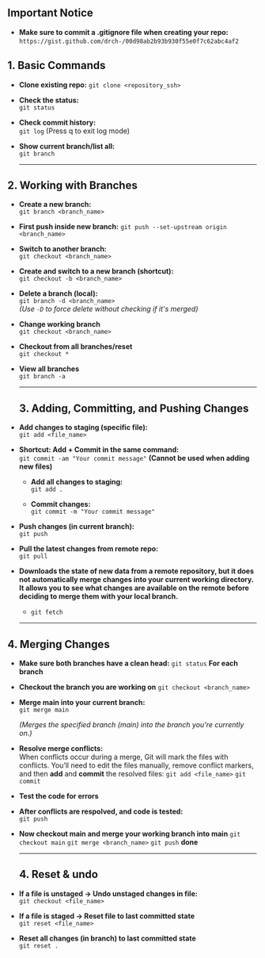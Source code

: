## Important Notice 
- **Make sure to commit a .gitignore file when creating your repo:**  
  `https://gist.github.com/drch-/00d98ab2b93b930f55e0f7c62abc4af2`

## 1. Basic Commands
- **Clone existing repo:**
  `git clone <repository_ssh>`
  
- **Check the status:**  
  `git status`
  
- **Check commit history:**  
  `git log` (Press q to exit log mode)
  
- **Show current branch/list all:**  
  `git branch`

  ---

## 2. Working with Branches
- **Create a new branch:**  
  `git branch <branch_name>`

- **First push inside new branch:**
  `git push --set-upstream origin <branch_name>`
  
- **Switch to another branch:**  
  `git checkout <branch_name>`
  
- **Create and switch to a new branch (shortcut):**  
  `git checkout -b <branch_name>`
  
- **Delete a branch (local):**  
  `git branch -d <branch_name>`  
  *(Use `-D` to force delete without checking if it's merged)*

- **Change working branch**  
  `git checkout <branch_name>`

 - **Checkout from all branches/reset**  
  `git checkout *`

- **View all branches**  
  `git branch -a`

  ---

  ## 3. Adding, Committing, and Pushing Changes
- **Add changes to staging (specific file):**  
  `git add <file_name>`
  
- **Shortcut: Add + Commit in the same command:**  
  `git commit -am "Your commit message"`
    **(Cannot be used when adding new files)**

  - **Add all changes to staging:**  
  `git add .`

  - **Commit changes:**  
  `git commit -m "Your commit message"`

- **Push changes (in current branch):**  
  `git push`

- **Pull the latest changes from remote repo:**  
  `git pull`
  
- **Downloads the state of new data from a remote repository, but it **does not automatically merge** changes into your current working directory. It allows you to see what changes are available on the remote before deciding to merge them with your local branch.**
  - `git fetch`

  ---

## 4. Merging Changes

- **Make sure both branches have a clean head:**
  `git status`
  **For each branch**

- **Checkout the branch you are working on**
  `git checkout <branch_name>`
  
- **Merge main into your current branch:**  
  `git merge main`
  
  *(Merges the specified branch (main) into the branch you're currently on.)*

- **Resolve merge conflicts:**  
  When conflicts occur during a merge, Git will mark the files with conflicts. You’ll need to edit the files manually, remove conflict markers, and then **add** and **commit** the resolved files:
  `git add <file_name>`
  `git commit`

- **Test the code for errors**

- **After conflicts are respolved, and code is tested:**  
  `git push`

- **Now checkout main and merge your working branch into main** 
  `git checkout main`
  `git merge <branch_name>`
  `git push`
  **done**
  
  ---

  ## 4. Reset & undo
- **If a file is unstaged -> Undo unstaged changes in file:**  
  `git checkout <file_name>`
  
- **If a file is staged -> Reset file to last committed state**  
  `git reset <file_name>`

- **Reset all changes (in branch) to last committed state**  
  `git reset .`

  
